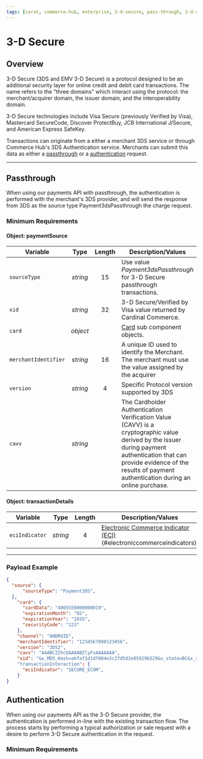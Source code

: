 ```yaml
---
tags: [carat, commerce-hub, enterprise, 3-d-secure, pass-through, 3-d-secure-authentication, visa-secure, verified-by-visa, securecode, protectbuy, jsecure, safekey]
---
```


# 3-D Secure

## Overview

3-D Secure (3DS and EMV 3-D Secure) is a protocol designed to be an additional security layer for online credit and debit card transactions. The name refers to the "three domains" which interact using the protocol: the merchant/acquirer domain, the issuer domain, and the interoperability domain.

3-D Secure technologies include Visa Secure (previously Verified by Visa), Mastercard SecureCode, Discover ProtectBuy, JCB International J/Secure, and American Express SafeKey.

Transactions can originate from a either a merchant 3DS service or through Commerce Hub's 3DS Authentication service. Merchants can submit this data as either a [passthrough](#passthrough) or a [authentication](#authentication) request.

---

## Passthrough

When using our payments API with passthrough, the authentication is performed with the merchant's 3DS provider, and will send the response from 3DS as the source type Payment3dsPassthrough the charge request.

### Minimum Requirements

#### Object: paymentSource

| Variable | Type | Length | Description/Values |
| -------- | :--: | :------------: | ------------------ |
| `sourceType` | *string* | 15 | Use value *Payment3dsPassthrough* for 3-D Secure passthrough transactions. |
| `xid` | *string* | 32 | 3-D Secure/Verified by Visa value returned by Cardinal Commerce. |
| `card` | *object* | | [Card](?path=docs/Resources/Master-Data/Card.md) sub component objects. |
| `merchantIdentifier` | *string* | 16 | A unique ID used to identify the Merchant. The merchant must use the value assigned by the acquirer |
| `version` | *string* | 4 | Specific Protocol version supported by 3DS |
| `cavv` | *string* |  | The Cardholder Authentication Verification Value (CAVV) is a cryptographic value derived by the issuer during payment authentication that can provide evidence of the results of payment authentication during an online purchase. |

#### Object: transactionDetails
| Variable | Type | Length | Description/Values |
| -------- | :--: | :------------: | ------------------ |
| `eciIndicator` | *string* | 4 | [Electronic Commerce Indicator (ECI)](?path=docs/Resources/Master-Data/Transaction-Interaction.md)(#electroniccommerceindicators). |
  

---

### Payload Example

<!--
type: tab
title: Request
-->

```json
{
  "source": {
      "sourceType": "Payment3DS",
  },
    "card": {
      "cardData": "4005550000000019",
      "expirationMonth": "02",
      "expirationYear": "2035",
      "securityCode": "123"
    },
    "channel": "ANDROID",
    "merchantIdentifier": "1234567890123456",
    "version": "3DS2",
    "cavv": "AAABCZIhcQAAAABZlyFxAAAAAAA",
    "xid": "&x_MD5_Hash=abfaf1d1df004e3c27d5d2e05929b529&x_state=BC&x_reference_3=&x_auth_code=ET141870&x_fp_timestamp=1231877695"
    "transactionInteraction": {
      "eciIndicator": "SECURE_ECOM",
    }
}
```

<!-- type: tab-end -->

## Authentication

When using our payments API as the 3-D Secure provider, the authentication is performed in-line with the existing transaction flow. The process starts by performing a typical authorization or sale request with a desire to perform 3-D Secure authentication in the request.

### Minimum Requirements